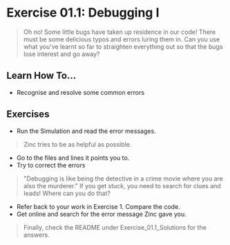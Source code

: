 # Exercise 01.1: Debugging I 

> Oh no! Some little bugs have taken up residence in our code! 
> There must be some delicious typos and errors luring them in. Can you use what you've learnt so far to straighten everything out so that the bugs lose interest and go away? 

## Learn How To... 
- Recognise and resolve some common errors

## Exercises

- Run the Simulation and read the error messages. 
> Zinc tries to be as helpful as possible. 
- Go to the files and lines it points you to. 
- Try to correct the errors

> "Debugging is like being the detective in a crime movie where you are also the murderer."
If you get stuck, you need to search for clues and leads! Where can you do that?

- Refer back to your work in Exercise 1. Compare the code.
- Get online and search for the error message Zinc gave you.

> Finally, check the README under Exercise_01.1_Solutions for the answers.